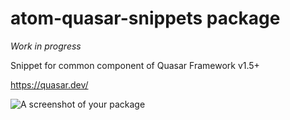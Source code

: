 # atom-quasar-snippets package

_Work in progress_

Snippet for common component of Quasar Framework v1.5+

https://quasar.dev/

![A screenshot of your package](https://f.cloud.github.com/assets/69169/2290250/c35d867a-a017-11e3-86be-cd7c5bf3ff9b.gif)
